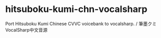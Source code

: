 # hitsuboku-kumi-chn-vocalsharp
Port Hitsuboku Kumi Chinese CVVC voicebank to vocalsharp. / 筆墨クミVocalSharp中文音源
